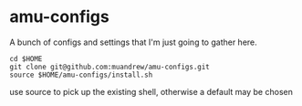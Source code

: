 # amu-configs

A bunch of configs and settings that I'm just going to gather here.

```
cd $HOME
git clone git@github.com:muandrew/amu-configs.git
source $HOME/amu-configs/install.sh
```
use source to pick up the existing shell, otherwise a default may be chosen